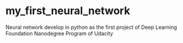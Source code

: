 # my_first_neural_network
Neural network develop in python as the first project of Deep Learning Foundation Nanodegree Program of Udacity
